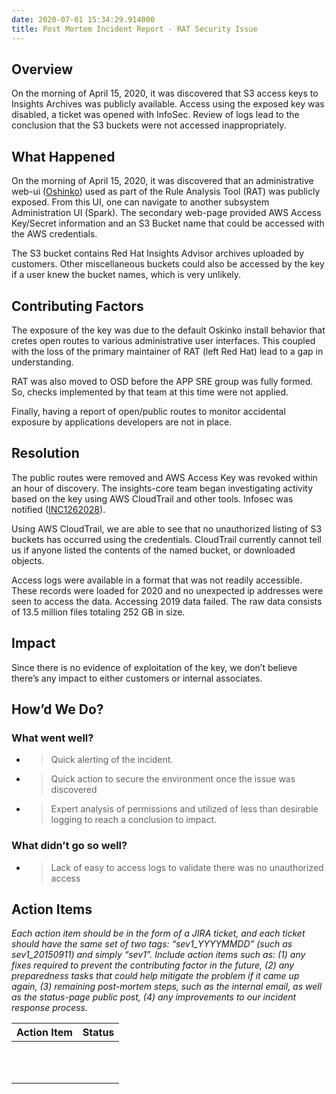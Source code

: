 ```yaml
---
date: 2020-07-01 15:34:29.914000
title: Post Mortem Incident Report - RAT Security Issue
---
```

## Overview

On the morning of April 15, 2020, it was discovered that S3 access keys
to Insights Archives was publicly available. Access using the exposed
key was disabled, a ticket was opened with InfoSec. Review of logs lead
to the conclusion that the S3 buckets were not accessed inappropriately.

## What Happened

On the morning of April 15, 2020, it was discovered that an
administrative web-ui ([Oshinko](https://radanalytics.io/projects)) used
as part of the Rule Analysis Tool (RAT) was publicly exposed. From this
UI, one can navigate to another subsystem Administration UI (Spark). The
secondary web-page provided AWS Access Key/Secret information and an S3
Bucket name that could be accessed with the AWS credentials.

The S3 bucket contains Red Hat Insights Advisor archives uploaded by
customers. Other miscellaneous buckets could also be accessed by the key
if a user knew the bucket names, which is very unlikely.

## Contributing Factors

The exposure of the key was due to the default Oskinko install behavior
that cretes open routes to various administrative user interfaces. This
coupled with the loss of the primary maintainer of RAT (left Red Hat)
lead to a gap in understanding.

RAT was also moved to OSD before the APP SRE group was fully formed. So,
checks implemented by that team at this time were not applied.

Finally, having a report of open/public routes to monitor accidental
exposure by applications developers are not in place.

## Resolution

The public routes were removed and AWS Access Key was revoked within an
hour of discovery. The insights-core team began investigating activity
based on the key using AWS CloudTrail and other tools. Infosec was
notified
([INC1262028](https://redhat.service-now.com/surl.do?n=INC1262028)).

Using AWS CloudTrail, we are able to see that no unauthorized listing of
S3 buckets has occurred using the credentials. CloudTrail currently
cannot tell us if anyone listed the contents of the named bucket, or
downloaded objects.

Access logs were available in a format that was not readily accessible.
These records were loaded for 2020 and no unexpected ip addresses were
seen to access the data. Accessing 2019 data failed. The raw data
consists of 13.5 million files totaling 252 GB in size.

## Impact

Since there is no evidence of exploitation of the key, we don’t believe
there’s any impact to either customers or internal associates.

## How’d We Do?

### What went well?

  - > Quick alerting of the incident.

  - > Quick action to secure the environment once the issue was
    > discovered

  - > Expert analysis of permissions and utilized of less than desirable
    > logging to reach a conclusion to impact.

### What didn’t go so well?

  - > Lack of easy to access logs to validate there was no unauthorized
    > access

## Action Items

*Each action item should be in the form of a JIRA ticket, and each
ticket should have the same set of two tags: “sev1\_YYYYMMDD” (such as
sev1\_20150911) and simply “sev1”. Include action items such as: (1) any
fixes required to prevent the contributing factor in the future, (2) any
preparedness tasks that could help mitigate the problem if it came up
again, (3) remaining post-mortem steps, such as the internal email, as
well as the status-page public post, (4) any improvements to our
incident response process.*

<table>
<thead>
<tr class="header">
<th><strong>Action Item</strong></th>
<th><strong>Status</strong></th>
</tr>
</thead>
<tbody>
<tr class="odd">
<td></td>
<td></td>
</tr>
<tr class="even">
<td></td>
<td></td>
</tr>
<tr class="odd">
<td></td>
<td></td>
</tr>
<tr class="even">
<td></td>
<td></td>
</tr>
<tr class="odd">
<td></td>
<td></td>
</tr>
<tr class="even">
<td></td>
<td></td>
</tr>
<tr class="odd">
<td></td>
<td></td>
</tr>
<tr class="even">
<td></td>
<td></td>
</tr>
<tr class="odd">
<td></td>
<td></td>
</tr>
<tr class="even">
<td></td>
<td></td>
</tr>
<tr class="odd">
<td></td>
<td></td>
</tr>
</tbody>
</table>

